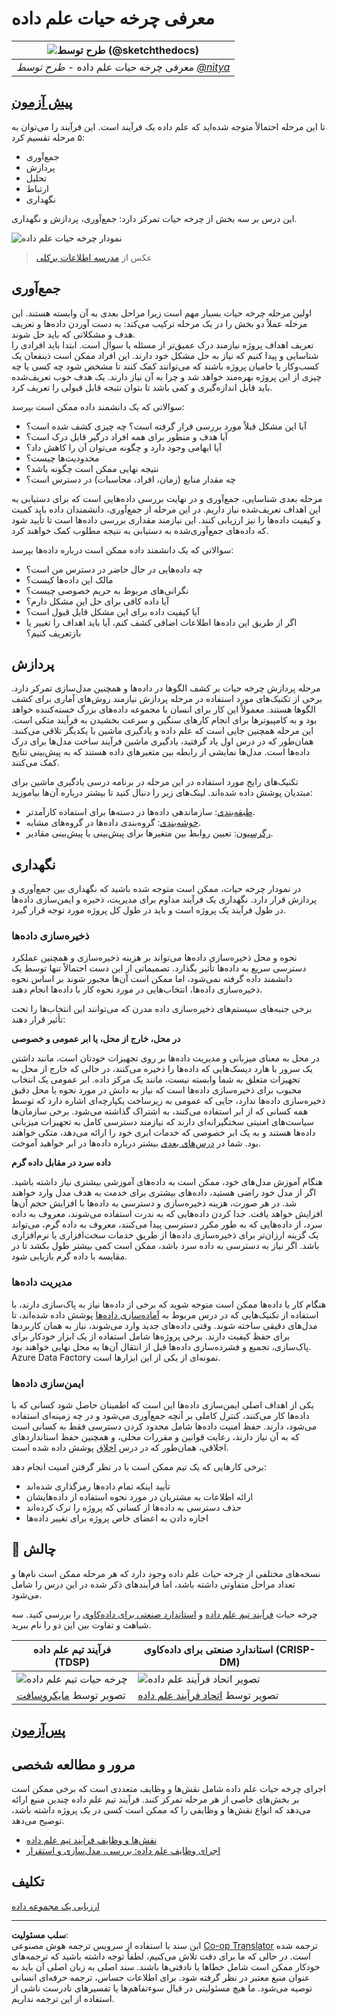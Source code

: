 <!--
CO_OP_TRANSLATOR_METADATA:
{
  "original_hash": "07478c2092203a69087b9c76b1f4dd56",
  "translation_date": "2025-09-05T14:14:54+00:00",
  "source_file": "4-Data-Science-Lifecycle/14-Introduction/README.md",
  "language_code": "fa"
}
-->
# معرفی چرخه حیات علم داده

|![طرح توسط [(@sketchthedocs)](https://sketchthedocs.dev) ](../../sketchnotes/14-DataScience-Lifecycle.png)|
|:---:|
| معرفی چرخه حیات علم داده - _طرح توسط [@nitya](https://twitter.com/nitya)_ |

## [پیش‌ آزمون](https://ff-quizzes.netlify.app/en/ds/quiz/26)

تا این مرحله احتمالاً متوجه شده‌اید که علم داده یک فرآیند است. این فرآیند را می‌توان به ۵ مرحله تقسیم کرد:

- جمع‌آوری
- پردازش
- تحلیل
- ارتباط
- نگهداری

این درس بر سه بخش از چرخه حیات تمرکز دارد: جمع‌آوری، پردازش و نگهداری.

![نمودار چرخه حیات علم داده](../../../../4-Data-Science-Lifecycle/14-Introduction/images/data-science-lifecycle.jpg)  
> عکس از [مدرسه اطلاعات برکلی](https://ischoolonline.berkeley.edu/data-science/what-is-data-science/)

## جمع‌آوری

اولین مرحله چرخه حیات بسیار مهم است زیرا مراحل بعدی به آن وابسته هستند. این مرحله عملاً دو بخش را در یک مرحله ترکیب می‌کند: به دست آوردن داده‌ها و تعریف هدف و مشکلاتی که باید حل شوند.  
تعریف اهداف پروژه نیازمند درک عمیق‌تر از مسئله یا سوال است. ابتدا باید افرادی را شناسایی و پیدا کنیم که نیاز به حل مشکل خود دارند. این افراد ممکن است ذینفعان یک کسب‌وکار یا حامیان پروژه باشند که می‌توانند کمک کنند تا مشخص شود چه کسی یا چه چیزی از این پروژه بهره‌مند خواهد شد و چرا به آن نیاز دارند. یک هدف خوب تعریف‌شده باید قابل اندازه‌گیری و کمی باشد تا بتوان نتیجه قابل قبولی را تعریف کرد.

سوالاتی که یک دانشمند داده ممکن است بپرسد:
- آیا این مشکل قبلاً مورد بررسی قرار گرفته است؟ چه چیزی کشف شده است؟
- آیا هدف و منظور برای همه افراد درگیر قابل درک است؟
- آیا ابهامی وجود دارد و چگونه می‌توان آن را کاهش داد؟
- محدودیت‌ها چیست؟
- نتیجه نهایی ممکن است چگونه باشد؟
- چه مقدار منابع (زمان، افراد، محاسبات) در دسترس است؟

مرحله بعدی شناسایی، جمع‌آوری و در نهایت بررسی داده‌هایی است که برای دستیابی به این اهداف تعریف‌شده نیاز داریم. در این مرحله از جمع‌آوری، دانشمندان داده باید کمیت و کیفیت داده‌ها را نیز ارزیابی کنند. این نیازمند مقداری بررسی داده‌ها است تا تأیید شود که داده‌های جمع‌آوری‌شده به دستیابی به نتیجه مطلوب کمک خواهند کرد.

سوالاتی که یک دانشمند داده ممکن است درباره داده‌ها بپرسد:
- چه داده‌هایی در حال حاضر در دسترس من است؟
- مالک این داده‌ها کیست؟
- نگرانی‌های مربوط به حریم خصوصی چیست؟
- آیا داده کافی برای حل این مشکل دارم؟
- آیا کیفیت داده برای این مشکل قابل قبول است؟
- اگر از طریق این داده‌ها اطلاعات اضافی کشف کنم، آیا باید اهداف را تغییر یا بازتعریف کنیم؟

## پردازش

مرحله پردازش چرخه حیات بر کشف الگوها در داده‌ها و همچنین مدل‌سازی تمرکز دارد. برخی از تکنیک‌های مورد استفاده در مرحله پردازش نیازمند روش‌های آماری برای کشف الگوها هستند. معمولاً این کار برای انسان با مجموعه داده‌های بزرگ خسته‌کننده خواهد بود و به کامپیوترها برای انجام کارهای سنگین و سرعت بخشیدن به فرآیند متکی است. این مرحله همچنین جایی است که علم داده و یادگیری ماشین با یکدیگر تلاقی می‌کنند. همان‌طور که در درس اول یاد گرفتید، یادگیری ماشین فرآیند ساخت مدل‌ها برای درک داده‌ها است. مدل‌ها نمایشی از رابطه بین متغیرهای داده هستند که به پیش‌بینی نتایج کمک می‌کنند.

تکنیک‌های رایج مورد استفاده در این مرحله در برنامه درسی یادگیری ماشین برای مبتدیان پوشش داده شده‌اند. لینک‌های زیر را دنبال کنید تا بیشتر درباره آن‌ها بیاموزید:

- [طبقه‌بندی](https://github.com/microsoft/ML-For-Beginners/tree/main/4-Classification): سازماندهی داده‌ها در دسته‌ها برای استفاده کارآمدتر.
- [خوشه‌بندی](https://github.com/microsoft/ML-For-Beginners/tree/main/5-Clustering): گروه‌بندی داده‌ها در گروه‌های مشابه.
- [رگرسیون](https://github.com/microsoft/ML-For-Beginners/tree/main/2-Regression): تعیین روابط بین متغیرها برای پیش‌بینی یا پیش‌بینی مقادیر.

## نگهداری

در نمودار چرخه حیات، ممکن است متوجه شده باشید که نگهداری بین جمع‌آوری و پردازش قرار دارد. نگهداری یک فرآیند مداوم برای مدیریت، ذخیره و ایمن‌سازی داده‌ها در طول فرآیند یک پروژه است و باید در طول کل پروژه مورد توجه قرار گیرد.

### ذخیره‌سازی داده‌ها

نحوه و محل ذخیره‌سازی داده‌ها می‌تواند بر هزینه ذخیره‌سازی و همچنین عملکرد دسترسی سریع به داده‌ها تأثیر بگذارد. تصمیماتی از این دست احتمالاً تنها توسط یک دانشمند داده گرفته نمی‌شود، اما ممکن است آن‌ها مجبور شوند بر اساس نحوه ذخیره‌سازی داده‌ها، انتخاب‌هایی در مورد نحوه کار با داده‌ها انجام دهند.

برخی جنبه‌های سیستم‌های ذخیره‌سازی داده مدرن که می‌توانند این انتخاب‌ها را تحت تأثیر قرار دهند:

**در محل، خارج از محل، یا ابر عمومی و خصوصی**

در محل به معنای میزبانی و مدیریت داده‌ها بر روی تجهیزات خودتان است، مانند داشتن یک سرور با هارد دیسک‌هایی که داده‌ها را ذخیره می‌کنند، در حالی که خارج از محل به تجهیزات متعلق به شما وابسته نیست، مانند یک مرکز داده. ابر عمومی یک انتخاب محبوب برای ذخیره‌سازی داده‌ها است که نیاز به دانش در مورد نحوه یا محل دقیق ذخیره‌سازی داده‌ها ندارد، جایی که عمومی به زیرساخت یکپارچه‌ای اشاره دارد که توسط همه کسانی که از ابر استفاده می‌کنند، به اشتراک گذاشته می‌شود. برخی سازمان‌ها سیاست‌های امنیتی سختگیرانه‌ای دارند که نیازمند دسترسی کامل به تجهیزات میزبانی داده‌ها هستند و به یک ابر خصوصی که خدمات ابری خود را ارائه می‌دهد، متکی خواهند بود. شما در [درس‌های بعدی](https://github.com/microsoft/Data-Science-For-Beginners/tree/main/5-Data-Science-In-Cloud) بیشتر درباره داده‌ها در ابر خواهید آموخت.

**داده سرد در مقابل داده گرم**

هنگام آموزش مدل‌های خود، ممکن است به داده‌های آموزشی بیشتری نیاز داشته باشید. اگر از مدل خود راضی هستید، داده‌های بیشتری برای خدمت به هدف مدل وارد خواهند شد. در هر صورت، هزینه ذخیره‌سازی و دسترسی به داده‌ها با افزایش حجم آن‌ها افزایش خواهد یافت. جدا کردن داده‌هایی که به ندرت استفاده می‌شوند، معروف به داده سرد، از داده‌هایی که به طور مکرر دسترسی پیدا می‌کنند، معروف به داده گرم، می‌تواند یک گزینه ارزان‌تر برای ذخیره‌سازی داده‌ها از طریق خدمات سخت‌افزاری یا نرم‌افزاری باشد. اگر نیاز به دسترسی به داده سرد باشد، ممکن است کمی بیشتر طول بکشد تا در مقایسه با داده گرم بازیابی شود.

### مدیریت داده‌ها

هنگام کار با داده‌ها ممکن است متوجه شوید که برخی از داده‌ها نیاز به پاک‌سازی دارند، با استفاده از تکنیک‌هایی که در درس مربوط به [آماده‌سازی داده‌ها](https://github.com/microsoft/Data-Science-For-Beginners/tree/main/2-Working-With-Data/08-data-preparation) پوشش داده شده‌اند، تا مدل‌های دقیقی ساخته شوند. وقتی داده‌های جدید وارد می‌شوند، نیاز به همان کاربردها برای حفظ کیفیت دارند. برخی پروژه‌ها شامل استفاده از یک ابزار خودکار برای پاک‌سازی، تجمیع و فشرده‌سازی داده‌ها قبل از انتقال آن‌ها به محل نهایی خواهند بود. Azure Data Factory نمونه‌ای از یکی از این ابزارها است.

### ایمن‌سازی داده‌ها

یکی از اهداف اصلی ایمن‌سازی داده‌ها این است که اطمینان حاصل شود کسانی که با داده‌ها کار می‌کنند، کنترل کاملی بر آنچه جمع‌آوری می‌شود و در چه زمینه‌ای استفاده می‌شود، دارند. حفظ امنیت داده‌ها شامل محدود کردن دسترسی فقط به کسانی است که به آن نیاز دارند، رعایت قوانین و مقررات محلی، و همچنین حفظ استانداردهای اخلاقی، همان‌طور که در درس [اخلاق](https://github.com/microsoft/Data-Science-For-Beginners/tree/main/1-Introduction/02-ethics) پوشش داده شده است.

برخی کارهایی که یک تیم ممکن است با در نظر گرفتن امنیت انجام دهد:
- تأیید اینکه تمام داده‌ها رمزگذاری شده‌اند
- ارائه اطلاعات به مشتریان در مورد نحوه استفاده از داده‌هایشان
- حذف دسترسی به داده‌ها از کسانی که پروژه را ترک کرده‌اند
- اجازه دادن به اعضای خاص پروژه برای تغییر داده‌ها

## 🚀 چالش

نسخه‌های مختلفی از چرخه حیات علم داده وجود دارد که هر مرحله ممکن است نام‌ها و تعداد مراحل متفاوتی داشته باشد، اما فرآیندهای ذکر شده در این درس را شامل می‌شود.

چرخه حیات [فرآیند تیم علم داده](https://docs.microsoft.com/en-us/azure/architecture/data-science-process/lifecycle) و [استاندارد صنعتی برای داده‌کاوی](https://www.datascience-pm.com/crisp-dm-2/) را بررسی کنید. سه شباهت و تفاوت بین این دو را نام ببرید.

|فرآیند تیم علم داده (TDSP)|استاندارد صنعتی برای داده‌کاوی (CRISP-DM)|
|--|--|
|![چرخه حیات تیم علم داده](../../../../4-Data-Science-Lifecycle/14-Introduction/images/tdsp-lifecycle2.png) | ![تصویر اتحاد فرآیند علم داده](../../../../4-Data-Science-Lifecycle/14-Introduction/images/CRISP-DM.png) |
| تصویر توسط [مایکروسافت](https://docs.microsoft.comazure/architecture/data-science-process/lifecycle) | تصویر توسط [اتحاد فرآیند علم داده](https://www.datascience-pm.com/crisp-dm-2/) |

## [پس‌آزمون](https://ff-quizzes.netlify.app/en/ds/quiz/27)

## مرور و مطالعه شخصی

اجرای چرخه حیات علم داده شامل نقش‌ها و وظایف متعددی است که برخی ممکن است بر بخش‌های خاصی از هر مرحله تمرکز کنند. فرآیند تیم علم داده چندین منبع ارائه می‌دهد که انواع نقش‌ها و وظایفی را که ممکن است کسی در یک پروژه داشته باشد، توضیح می‌دهد.

* [نقش‌ها و وظایف فرآیند تیم علم داده](https://docs.microsoft.com/en-us/azure/architecture/data-science-process/roles-tasks)
* [اجرای وظایف علم داده: بررسی، مدل‌سازی و استقرار](https://docs.microsoft.com/en-us/azure/architecture/data-science-process/execute-data-science-tasks)

## تکلیف

[ارزیابی یک مجموعه داده](assignment.md)

---

**سلب مسئولیت**:  
این سند با استفاده از سرویس ترجمه هوش مصنوعی [Co-op Translator](https://github.com/Azure/co-op-translator) ترجمه شده است. در حالی که ما برای دقت تلاش می‌کنیم، لطفاً توجه داشته باشید که ترجمه‌های خودکار ممکن است شامل خطاها یا نادقتی‌ها باشند. سند اصلی به زبان اصلی آن باید به عنوان منبع معتبر در نظر گرفته شود. برای اطلاعات حساس، ترجمه حرفه‌ای انسانی توصیه می‌شود. ما هیچ مسئولیتی در قبال سوءتفاهم‌ها یا تفسیرهای نادرست ناشی از استفاده از این ترجمه نداریم.